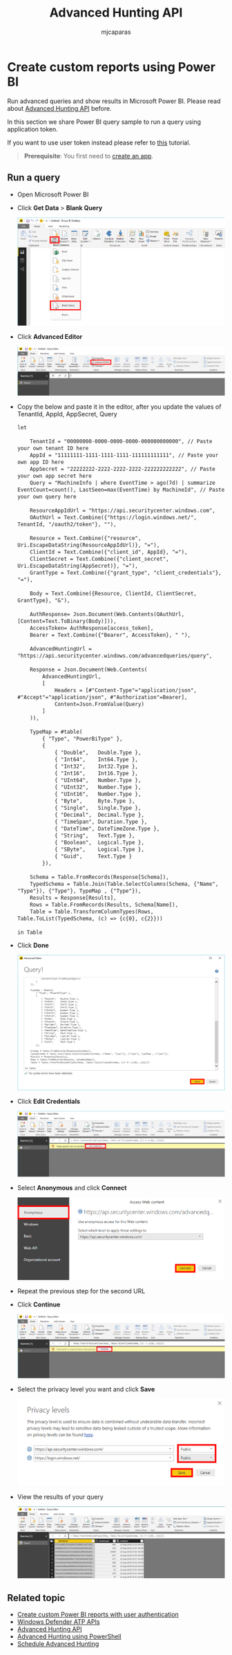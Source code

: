 ﻿---
title: Advanced Hunting API
description: Use this API to run advanced queries
keywords: apis, supported apis, advanced hunting, query
search.product: eADQiWindows 10XVcnh
ms.prod: w10
ms.mktglfcycl: deploy
ms.sitesec: library
ms.pagetype: security
ms.author: macapara
author: mjcaparas
ms.localizationpriority: medium
ms.date: 30/07/2018
---

# Create custom reports using Power BI

Run advanced queries and show results in Microsoft Power BI. Please read about [Advanced Hunting API](run-advanced-query-api.md) before.

In this section we share Power BI query sample to run a query using application token.

If you want to use user token instead please refer to [this](run-advanced-query-sample-power-bi-user-token.md) tutorial.

>**Prerequisite**: You first need to [create an app](exposed-apis-create-app-webapp.md).

## Run a query

- Open Microsoft Power BI

- Click **Get Data** > **Blank Query**

    ![Image of create blank query](images/power-bi-create-blank-query.png)

- Click **Advanced Editor**

    ![Image of open advanced editor](images/power-bi-open-advanced-editor.png)

- Copy the below and paste it in the editor, after you update the values of TenantId, AppId, AppSecret, Query

	```
	let 

		TenantId = "00000000-0000-0000-0000-000000000000", // Paste your own tenant ID here
		AppId = "11111111-1111-1111-1111-111111111111", // Paste your own app ID here
		AppSecret = "22222222-2222-2222-2222-222222222222", // Paste your own app secret here
		Query = "MachineInfo | where EventTime > ago(7d) | summarize EventCount=count(), LastSeen=max(EventTime) by MachineId", // Paste your own query here
    
		ResourceAppIdUrl = "https://api.securitycenter.windows.com",
		OAuthUrl = Text.Combine({"https://login.windows.net/", TenantId, "/oauth2/token"}, ""),

		Resource = Text.Combine({"resource", Uri.EscapeDataString(ResourceAppIdUrl)}, "="),
		ClientId = Text.Combine({"client_id", AppId}, "="),
		ClientSecret = Text.Combine({"client_secret", Uri.EscapeDataString(AppSecret)}, "="),
		GrantType = Text.Combine({"grant_type", "client_credentials"}, "="),
	
		Body = Text.Combine({Resource, ClientId, ClientSecret, GrantType}, "&"),

		AuthResponse= Json.Document(Web.Contents(OAuthUrl, [Content=Text.ToBinary(Body)])),
		AccessToken= AuthResponse[access_token],
		Bearer = Text.Combine({"Bearer", AccessToken}, " "),
    
		AdvancedHuntingUrl = "https://api.securitycenter.windows.com/advancedqueries/query",
    
		Response = Json.Document(Web.Contents(
			AdvancedHuntingUrl, 
			[
				Headers = [#"Content-Type"="application/json", #"Accept"="application/json", #"Authorization"=Bearer],
				Content=Json.FromValue(Query)
			]
		)),

		TypeMap = #table(
			{ "Type", "PowerBiType" },
			{
				{ "Double",   Double.Type },
				{ "Int64",    Int64.Type },
				{ "Int32",    Int32.Type },
				{ "Int16",    Int16.Type },
				{ "UInt64",   Number.Type },
				{ "UInt32",   Number.Type },
				{ "UInt16",   Number.Type },
				{ "Byte",     Byte.Type },
				{ "Single",   Single.Type },
				{ "Decimal",  Decimal.Type },
				{ "TimeSpan", Duration.Type },
				{ "DateTime", DateTimeZone.Type },
				{ "String",   Text.Type },
				{ "Boolean",  Logical.Type },
				{ "SByte",    Logical.Type },
				{ "Guid",     Text.Type }
			}),

		Schema = Table.FromRecords(Response[Schema]),
		TypedSchema = Table.Join(Table.SelectColumns(Schema, {"Name", "Type"}), {"Type"}, TypeMap , {"Type"}),
		Results = Response[Results],
		Rows = Table.FromRecords(Results, Schema[Name]),
		Table = Table.TransformColumnTypes(Rows, Table.ToList(TypedSchema, (c) => {c{0}, c{2}}))
        
	in Table

	```

- Click **Done**

    ![Image of create advanced query](images/power-bi-create-advanced-query.png)

- Click **Edit Credentials**

    ![Image of edit credentials](images/power-bi-edit-credentials.png)

- Select **Anonymous** and click **Connect**

    ![Image of set credentials](images/power-bi-set-credentials-anonymous.png)

- Repeat the previous step for the second URL

- Click **Continue**

    ![Image of edit data privacy](images/power-bi-edit-data-privacy.png)

- Select the privacy level you want and click **Save**

    ![Image of set data privacy](images/power-bi-set-data-privacy.png)

- View the results of your query

    ![Image of query results](images/power-bi-query-results.png)

## Related topic
- [Create custom Power BI reports with user authentication](run-advanced-query-sample-power-bi-user-token.md)
- [Windows Defender ATP APIs](exposed-apis-intro.md)
- [Advanced Hunting API](run-advanced-query-api.md)
- [Advanced Hunting using PowerShell](run-advanced-query-sample-powershell.md)
- [Schedule Advanced Hunting](run-advanced-query-sample-ms-flow.md)

